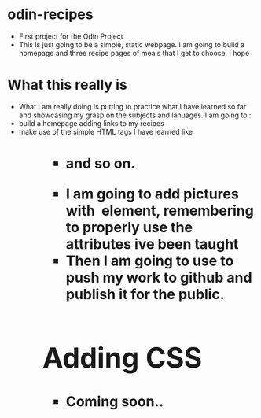 # odin-recipes
- First project for the Odin Project
- This is just going to be a simple, static webpage. I am going to build a homepage and three recipe pages of meals that I get to choose. I hope 

# What this really is
- What I am really doing is putting to practice what I have learned so far and showcasing my grasp on the subjects and lanuages. I am going to :
- build a homepage adding links to my recipes
- make use of the simple HTML tags I have learned like <h1> <ol> <ul> <li> <p> and so on.
- I am going to add pictures with <img> element, remembering to properly  use the attributes ive been taught
- Then I am going to use <git commands> to push my work to github and publish it for the public.

# Adding CSS
- Coming soon..